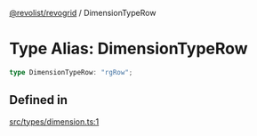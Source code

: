 [@revolist/revogrid](README.md) / DimensionTypeRow

# Type Alias: DimensionTypeRow

```ts
type DimensionTypeRow: "rgRow";
```

## Defined in

[src/types/dimension.ts:1](https://github.com/revolist/revogrid/blob/825821baadfa2debcf4d39f08d4e13cf00eca4b8/src/types/dimension.ts#L1)
